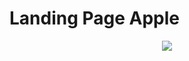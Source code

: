 # Landing Page Apple
<p align="center"> <img src="https://imgur.com/XobIsG0.png" min-width="100px" max-width="140px"> </p>
